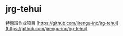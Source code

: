# jrg-tehui
特惠班作业项目
[https://github.com/jirengu-inc/jrg-tehui](https://github.com/jirengu-inc/jrg-tehui)
